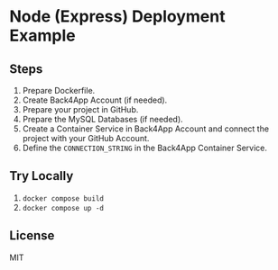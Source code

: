 # Node (Express) Deployment Example

## Steps

1. Prepare Dockerfile.
2. Create Back4App Account (if needed).
3. Prepare your project in GitHub.
4. Prepare the MySQL Databases (if needed).
5. Create a Container Service in Back4App Account and connect the project with your GitHub Account.
6. Define the `CONNECTION_STRING` in the Back4App Container Service.

## Try Locally

1. `docker compose build`
2. `docker compose up -d`

## License

MIT